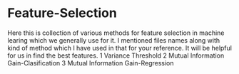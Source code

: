 # Feature-Selection
Here this is collection of various methods for feature selection in machine learing which we generally use for it.
I mentioned files names along with kind of method which I have used in that for your reference.
It will be helpful for us in find the best features.
1 Variance Threshold
2 Mutual Information Gain-Clasification
3  Mutual Information Gain-Regression
